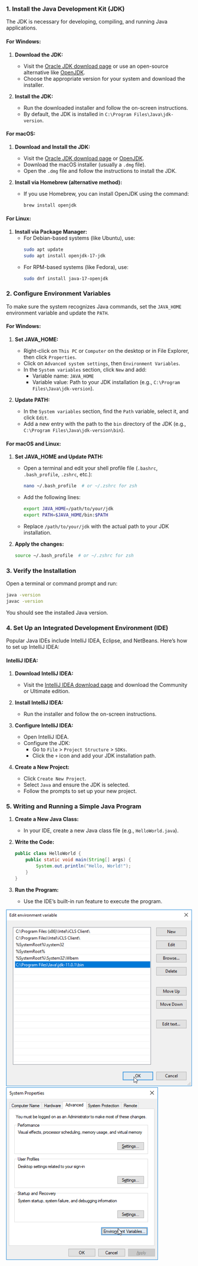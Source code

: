
### 1. Install the Java Development Kit (JDK)
The JDK is necessary for developing, compiling, and running Java applications.

#### For Windows:
1. **Download the JDK:**
    - Visit the [Oracle JDK download page](https://www.oracle.com/java/technologies/javase-downloads.html) or use an open-source alternative like [OpenJDK](https://openjdk.java.net/).
    - Choose the appropriate version for your system and download the installer.

2. **Install the JDK:**
    - Run the downloaded installer and follow the on-screen instructions.
    - By default, the JDK is installed in `C:\Program Files\Java\jdk-version`.

#### For macOS:
1. **Download and Install the JDK:**
    - Visit the [Oracle JDK download page](https://www.oracle.com/java/technologies/javase-downloads.html) or [OpenJDK](https://openjdk.java.net/).
    - Download the macOS installer (usually a `.dmg` file).
    - Open the `.dmg` file and follow the instructions to install the JDK.

2. **Install via Homebrew (alternative method):**
    - If you use Homebrew, you can install OpenJDK using the command:
      ```bash
      brew install openjdk
      ```

#### For Linux:
1. **Install via Package Manager:**
    - For Debian-based systems (like Ubuntu), use:
      ```bash
      sudo apt update
      sudo apt install openjdk-17-jdk
      ```
    - For RPM-based systems (like Fedora), use:
      ```bash
      sudo dnf install java-17-openjdk
      ```

### 2. Configure Environment Variables
To make sure the system recognizes Java commands, set the `JAVA_HOME` environment variable and update the `PATH`.

#### For Windows:
1. **Set JAVA_HOME:**
    - Right-click on `This PC` or `Computer` on the desktop or in File Explorer, then click `Properties`.
    - Click on `Advanced system settings`, then `Environment Variables`.
    - In the `System variables` section, click `New` and add:
        - Variable name: `JAVA_HOME`
        - Variable value: Path to your JDK installation (e.g., `C:\Program Files\Java\jdk-version`).

2. **Update PATH:**
    - In the `System variables` section, find the `Path` variable, select it, and click `Edit`.
    - Add a new entry with the path to the `bin` directory of the JDK (e.g., `C:\Program Files\Java\jdk-version\bin`).

#### For macOS and Linux:
1. **Set JAVA_HOME and Update PATH:**
    - Open a terminal and edit your shell profile file (`.bashrc`, `.bash_profile`, `.zshrc`, etc.):
      ```bash
      nano ~/.bash_profile  # or ~/.zshrc for zsh
      ```
    - Add the following lines:
      ```bash
      export JAVA_HOME=/path/to/your/jdk
      export PATH=$JAVA_HOME/bin:$PATH
      ```
    - Replace `/path/to/your/jdk` with the actual path to your JDK installation.

2. **Apply the changes:**
   ```bash
   source ~/.bash_profile  # or ~/.zshrc for zsh
   ```

### 3. Verify the Installation
Open a terminal or command prompt and run:
```bash
java -version
javac -version
```
You should see the installed Java version.

### 4. Set Up an Integrated Development Environment (IDE)
Popular Java IDEs include IntelliJ IDEA, Eclipse, and NetBeans. Here’s how to set up IntelliJ IDEA:

#### IntelliJ IDEA:
1. **Download IntelliJ IDEA:**
    - Visit the [IntelliJ IDEA download page](https://www.jetbrains.com/idea/download/) and download the Community or Ultimate edition.

2. **Install IntelliJ IDEA:**
    - Run the installer and follow the on-screen instructions.

3. **Configure IntelliJ IDEA:**
    - Open IntelliJ IDEA.
    - Configure the JDK:
        - Go to `File` > `Project Structure` > `SDKs`.
        - Click the `+` icon and add your JDK installation path.

4. **Create a New Project:**
    - Click `Create New Project`.
    - Select `Java` and ensure the JDK is selected.
    - Follow the prompts to set up your new project.

### 5. Writing and Running a Simple Java Program
1. **Create a New Java Class:**
    - In your IDE, create a new Java class file (e.g., `HelloWorld.java`).

2. **Write the Code:**
   ```java
   public class HelloWorld {
       public static void main(String[] args) {
           System.out.println("Hello, World!");
       }
   }
   ```

3. **Run the Program:**
    - Use the IDE’s built-in run feature to execute the program.

![env.png](5c13ca32-0d23-48f4-a42b-e8ca3706bc47.png)
![env.png](05ad6d11-b00a-4142-bdbb-9dfe4ff0bfb8.png)
